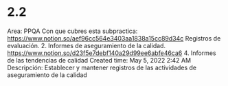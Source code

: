 # 2.2

Area: PPQA
Con que cubres esta subpractica: https://www.notion.so/aef96cc564e3403aa1838a15cc89d34c 
Registros de evaluación.
2. Informes de aseguramiento de la calidad.
https://www.notion.so/d23f5e7debf140a29d99ee6abfe46ca6
4. Informes de las tendencias de calidad
Created time: May 5, 2022 2:42 AM
Descripción: Establecer y mantener registros de las actividades de aseguramiento de la calidad